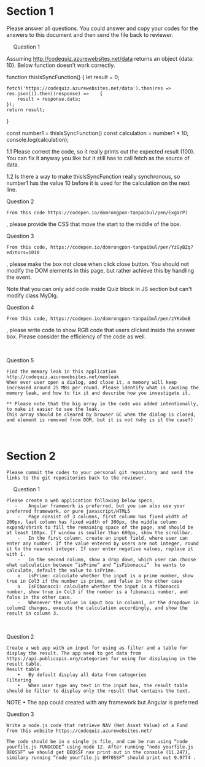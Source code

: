 
# Section 1

Please answer all questions.
You could answer and copy your codes for the answers to this document and then send the file back to reviewer.

 
Question 1

Assuming http://codequiz.azurewebsites.net/data returns an object {data: 10}. 
Below function doesn’t work correctly.

function thisIsSyncFunction() {
    let result = 0;
 
    fetch('https://codequiz.azurewebsites.net/data').then(res => res.json()).then((response) =>    {
        result = response.data;
    });
    return result;
}
 
const number1 = thisIsSyncFunction()
const calculation = number1 * 10;
console.log(calculation);


1.1	Please correct the code, so it really prints out the expected result (100). You can fix it anyway you like but it still has to call fetch as the source of data.













1.2	Is there a way to make thisIsSyncFunction really synchronous, so number1 has the value 10 before it is used for the calculation on the next line.
 

Question 2

    From this code https://codepen.io/domrongpon-tanpaibul/pen/ExgVrPJ
, please provide the CSS that move the start to the middle of the box.
 

Question 3

    From this code, https://codepen.io/domrongpon-tanpaibul/pen/YzGyBZq?editors=1010
, please make the box not close when click close button. You should not modify the DOM elements in this page, but rather achieve this by handling the event.

Note that you can only add code inside Quiz block in JS section but can't modify class MyDlg.
 

Question 4

    From this code, https://codepen.io/domrongpon-tanpaibul/pen/zYKvboB
, please write code to show RGB code that users clicked inside the answer box. Please consider the efficiency of the code as well.

 

Question 5

    Find the memory leak in this application http://codequiz.azurewebsites.net/memleak
    When ever user open a dialog, and close it, a memory will keep increased around 25 MBs per round. Please identify what is causing the memory leak, and how to fix it and describe how you investigate it.

    ** Please note that the big array in the code was added intentionally, to make it easier to see the leak. 
    This array should be cleared by browser GC when the dialog is closed, and element is removed from DOM, but it is not (why is it the case?)
 


 





# Section 2

 

    Please commit the codes to your personal git repository and send the links to the git repositories back to the reviewer.



 
Question 1

    Please create a web application following below specs.
       -	Angular framework is preferred, but you can also use your preferred framework, or pure javascript/HTML5
        -	Page consist of 3 columns, first column has fixed width of 200px, last column has fixed width of 300px, the middle column expand/shrink to fill the remaining space of the page, and should be at least 100px. If window is smaller than 600px, show the scrollbar.
        -	In the first column, create an input field, where user can enter any number. If the value entered by users are not integer, round it to the nearest integer. If user enter negative values, replace it with 1.
        -	In the second column, show a drop down, which user can choose what calculation between “isPrime” and “isFibonacci”  he wants to calculate, default the value to isPrime. 
        o	isPrime: calculate whether the input is a prime number, show true in Col3 if the number is prime, and false in the other case
        o	IsFibanacci: calculate whether the input is a fibonacci number, show true in Col3 if the number is a fibonacci number, and false in the other case.
        -	Whenever the value in input box in column1, or the dropdown in column2 changes, execute the calculation accordingly, and show the result in column 3.

 
 

Question 2

    Create a web app with an input for using as filter and a table for display the result. The app need to get data from https://api.publicapis.org/categories for using for displaying in the result table.
    Result table
        •	By default display all data from categories
    Filtering
        •	When user type any text in the input box, the result table should be filter to display only the result that contains the text.
NOTE
        •	The app could created with any framework but Angular is preferred

 
Question 3

    Write a node.js code that retrieve NAV (Net Asset Value) of a Fund from this website https://codequiz.azurewebsites.net/

    The code should be in a single js file, and can be run using “node yourfile.js FUNDCODE” using node 12. After running “node yourfile.js BEQSSF” we should get BEQSSF nav print out in the console (11.247), similary running “node yourfile.js BM70SSF” should print out 9.9774 .
 

 

